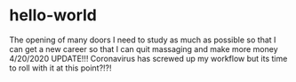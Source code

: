 # hello-world
The opening of many doors
I need to study as much as possible so that I can get a new career so that I can quit massaging and make more money
4/20/2020 UPDATE!!!
Coronavirus has screwed up my workflow but its time to roll with it at this point?!?!
